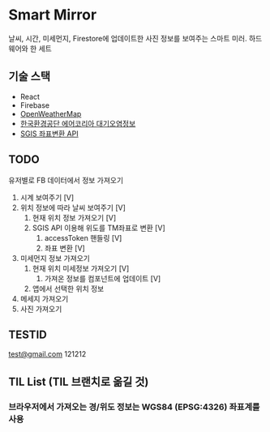 # Smart Mirror

날씨, 시간, 미세먼지, Firestore에 업데이트한 사진 정보를 보여주는 스마트 미러.
하드웨어와 한 세트

## 기술 스택

- React
- Firebase
- [OpenWeatherMap](https://openweathermap.org/)
- [한국환경공단 에어코리아 대기오염정보](https://www.data.go.kr/tcs/dss/selectApiDataDetailView.do?publicDataPk=15073861)
- [SGIS 좌표변환 API](https://sgis.kostat.go.kr/developer/html/newOpenApi/api/dataApi/coord.html#transcoord)

## TODO

유저별로 FB 데이터에서 정보 가져오기

1. 시계 보여주기 [V]
2. 위치 정보에 따라 날씨 보여주기 [V]
   1. 현재 위치 정보 가져오기 [V]
   2. SGIS API 이용해 위도를 TM좌표로 변환 [V]
      1. accessToken 핸들링 [V]
      2. 좌표 변환 [V]
3. 미세먼지 정보 가져오기
   1. 현재 위치 미세정보 가져오기 [V]
      1. 가져온 정보를 컴포넌트에 업데이트 [V]
   2. 앱에서 선택한 위치 정보
4. 메세지 가져오기
5. 사진 가져오기

## TESTID

test@gmail.com
121212

## TIL List (TIL 브랜치로 옮길 것)

### 브라우저에서 가져오는 경/위도 정보는 WGS84 (EPSG:4326) 좌표계를 사용
